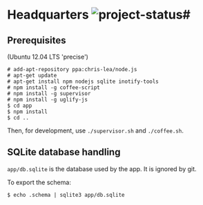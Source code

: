 # Headquarters ![project-status](http://stillmaintained.com/paps/paps-hq.png)#

Prerequisites
-------------

(Ubuntu 12.04 LTS 'precise')

	# add-apt-repository ppa:chris-lea/node.js
	# apt-get update
	# apt-get install npm nodejs sqlite inotify-tools
	# npm install -g coffee-script
	# npm install -g supervisor
	# npm install -g uglify-js
	$ cd app
	$ npm install
	$ cd ..

Then, for development, use `./supervisor.sh` and `./coffee.sh`.

SQLite database handling
-----------------------------

`app/db.sqlite` is the database used by the app. It is ignored by git.

To export the schema:

	$ echo .schema | sqlite3 app/db.sqlite
